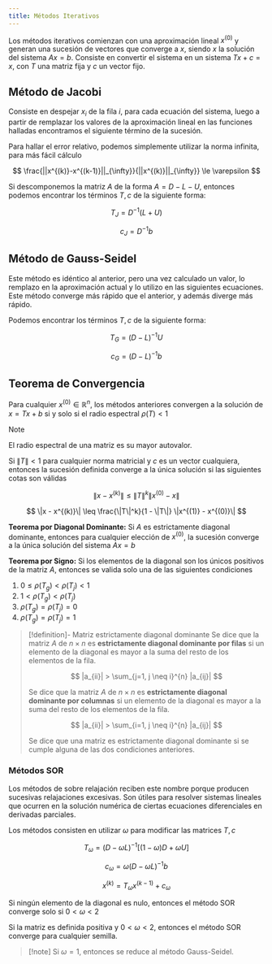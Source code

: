 ```yaml
---
title: Métodos Iterativos
---
```


Los métodos iterativos comienzan con una aproximación lineal $x^{(0)}$ y generan una sucesión de vectores que converge a $x$, siendo $x$ la solución del sistema $Ax = b$. Consiste en convertir el sistema en un sistema $Tx + c = x$, con $T$ una matriz fija y $c$ un vector fijo.

## Método de Jacobi

Consiste en despejar $x_i$ de la fila $i$, para cada ecuación del sistema, luego a partir de remplazar los valores de la aproximación lineal en las funciones halladas encontramos el siguiente término de la sucesión.

Para hallar el error relativo, podemos simplemente utilizar la norma infinita, para más fácil cálculo

$$
\frac{||x^{(k)}-x^{(k-1)}||_{\infty}}{||x^{(k)}||_{\infty}} \le \varepsilon
$$

Si descomponemos la matriz $A$ de la forma $A = D - L - U$, entonces podemos encontrar los términos $T, c$ de la siguiente forma:

$$
T_J = D^{-1} (L + U)
$$

$$
c_J = D^{-1}b
$$

## Método de Gauss-Seidel

Este método es idéntico al anterior, pero una vez calculado un valor, lo remplazo en la aproximación actual y lo utilizo en las siguientes ecuaciones. Este método converge más rápido que el anterior, y además diverge más rápido.

Podemos encontrar los términos $T, c$ de la siguiente forma:

$$
T_G = (D-L)^{-1} U
$$

$$
c_G = (D-L)^{-1}b
$$

## Teorema de Convergencia

Para cualquier $x^{(0)} \in \mathbb{R}^n$, los métodos anteriores convergen a la solución de $x = Tx + b$ si y solo si el radio espectral $\rho(T) < 1$

> [!note]
> El radio espectral de una matriz es su mayor autovalor.

Si $\|T\| < 1$ para cualquier norma matricial y $c$ es un vector cualquiera, entonces la sucesión definida converge a la única solución si las siguientes cotas son válidas

$$
\|x - x^{(k)}\| \leq \|T\|^k \|x^{(0)} - x\|
$$

$$
\|x - x^{(k)}\| \leq \frac{\|T\|^k}{1 - \|T\|} \|x^{(1)} - x^{(0)}\|
$$

**Teorema por Diagonal Dominante:** Si $A$ es estrictamente diagonal dominante, entonces para cualquier elección de $x^{(0)}$, la sucesión converge a la única solución del sistema $Ax = b$

**Teorema por Signo:** Si los elementos de la diagonal son los únicos positivos de la matriz $A$, entonces se valida solo una de las siguientes condiciones

1. $0 \leq \rho(T_g) < \rho(T_j) < 1$
2. $1 < \rho(T_g) < \rho(T_j)$
3. $\rho(T_g) = \rho(T_j) = 0$
4. $\rho(T_g) = \rho(T_j) = 1$

> [!definition]- Matriz estrictamente diagonal dominante
> Se dice que la matriz $A$ de $n \times n$ es **estrictamente diagonal dominante por filas** si un elemento de la diagonal es mayor a la suma del resto de los elementos de la fila.
> 
> $$
> |a_{ii}| > \sum_{j=1, j \neq i}^{n} |a_{ij}|
> $$
> 
> Se dice que la matriz $A$ de $n \times n$ es **estrictamente diagonal dominante por columnas** si un elemento de la diagonal es mayor a la suma del resto de los elementos de la fila.
> 
> $$
> |a_{ii}| > \sum_{i=1, j \neq i}^{n} |a_{ij}|
> $$
> 
> Se dice que una matriz es estrictamente diagonal dominante si se cumple alguna de las dos condiciones anteriores.

### Métodos SOR

Los métodos de sobre relajación reciben este nombre porque producen sucesivas relajaciones excesivas. Son útiles para resolver sistemas lineales que ocurren en la solución numérica de ciertas ecuaciones diferenciales en derivadas parciales.

Los métodos consisten en utilizar $\omega$ para modificar las matrices $T, c$

$$
T_\omega = (D - \omega L)^{-1}[(1-\omega)D + \omega U]
$$

$$
c_\omega =\omega(D - \omega L)^{-1}b
$$

$$
x^{(k)} = T_\omega x^{(k-1)} + c_\omega
$$

Si ningún elemento de la diagonal es nulo, entonces el método SOR converge solo si $0 < \omega < 2$

Si la matriz es definida positiva y $0 < \omega < 2$, entonces el método SOR converge para cualquier semilla.

> [!note] Si $\omega = 1$, entonces se reduce al método Gauss-Seidel.
